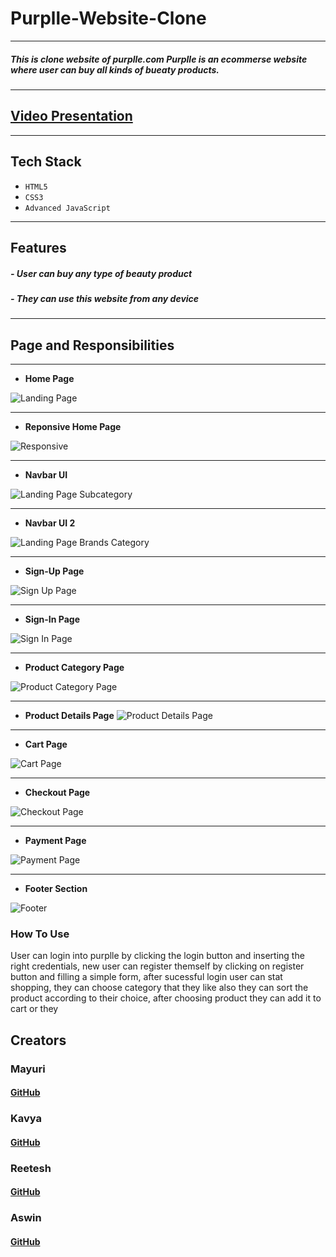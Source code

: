 
# Purplle-Website-Clone
---
##### This is clone website of purplle.com Purplle is an ecommerse website where user can buy all kinds of bueaty products.
---
## [Video Presentation ](https://www.google.com)
---
## Tech Stack
- `HTML5`
- `CSS3`
- `Advanced JavaScript`
---
## Features
##### - User can buy any type of beauty product
##### - They can use this website from any device 
---
## Page and Responsibilities 
---

- **Home Page**

![Landing Page](https://github.com/mayuriwasu1/purplle_clone/Home_page/image/homepage.png)

---
- **Reponsive Home Page**

![Responsive](https://github.com/mayuriwasu1/purplle_clone/Home_page/image/responsive.png)

---
- **Navbar UI**

![Landing Page Subcategory](https://github.com/)

---
- **Navbar UI 2**

![Landing Page Brands Category](https://github.com/)

---
- **Sign-Up Page**

![Sign Up Page](https://github.com/)

---
- **Sign-In Page**

![Sign In Page](https://github.com/)


---
- **Product Category Page**

![Product Category Page](https://github.com/)

---

- **Product Details Page**
![Product Details Page](https://github.com/)

---
- **Cart Page**

![Cart Page](https://github.com/)

---


- **Checkout Page**

![Checkout Page](https://github.com/)

---
- **Payment Page**

![Payment Page](https://github.com/)

---

- **Footer Section**

![Footer](https://github.com/)




### How To Use 
User can login into purplle by clicking the login button and inserting the right credentials, 
new user can register themself by clicking on register button and filling a simple form, after sucessful 
login user can stat shopping, they can choose category that they like also they can sort the product 
according to their choice, after choosing product they can add it to cart or they 






## Creators

### Mayuri
#### [GitHub](https://github.com/mayuriwasu1)
### Kavya
#### [GitHub](https://github.com/kavya-2021)
### Reetesh
#### [GitHub](https://github.com/Reeteshin)
### Aswin
#### [GitHub](https://github.com/AswinAnand66)




 
